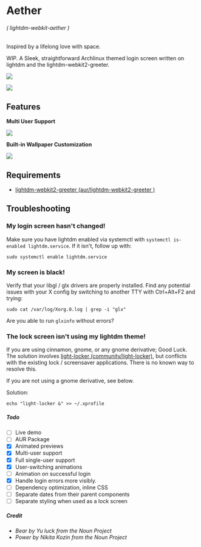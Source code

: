 # Aether
###### ( lightdm-webkit-aether )
Inspired by a lifelong love with space. 

WIP. A Sleek, straightforward Archlinux themed login screen written on lightdm and the lightdm-webkit2-greeter.

![](../screenshots/screenshot.png)

![](../screenshots/screenshot-2.png)

## Features

**Multi User Support**

![](../screenshots/user-switcher.gif)

**Built-in Wallpaper Customization**

![](../screenshots/wallpaper-switcher.gif)

## Requirements
- [lightdm-webkit2-greeter (aur/lightdm-webkit2-greeter )](https://github.com/Antergos/lightdm-webkit2-greeter)

## Troubleshooting

### My login screen hasn't changed!

Make sure you have lightdm enabled via systemctl with `systemctl is-enabled lightdm.service`. If it isn't, follow up with:
```
sudo systemctl enable lightdm.service
```

### My screen is black!

Verify that your libgl / glx drivers are properly installed. Find any potential issues with your X config by switching to another TTY with Ctrl+Alt+F2 and trying:
```
sudo cat /var/log/Xorg.0.log | grep -i "glx"
```

Are you able to run `glxinfo` without errors?

### The lock screen isn't using my lightdm theme!

If you are using cinnamon, gnome, or any gnome derivative; Good Luck. The solution involves [light-locker (community/light-locker)](https://github.com/the-cavalry/light-locker), but conflicts with the existing lock / screensaver applications. There is no known way to resolve this.

If you are not using a gnome derivative, see below.

Solution:

```
echo "light-locker &" >> ~/.xprofile
```

##### Todo
- [ ] Live demo
- [ ] AUR Package
- [x] Animated previews
- [x] Multi-user support
- [x] Full single-user support
- [x] User-switching animations
- [ ] Animation on successful login
- [x] Handle login errors more visibly.
- [ ] Dependency optimization, inline CSS
- [ ] Separate dates from their parent components
- [ ] Separate styling when used as a lock screen

##### Credit
- *Bear by Yu luck from the Noun Project*
- *Power by Nikita Kozin from the Noun Project*